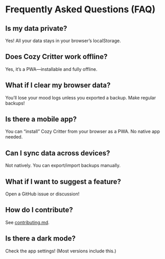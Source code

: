 # Frequently Asked Questions (FAQ)

## Is my data private?

Yes! All your data stays in your browser’s localStorage.

## Does Cozy Critter work offline?

Yes, it’s a PWA—installable and fully offline.

## What if I clear my browser data?

You’ll lose your mood logs unless you exported a backup. Make regular backups!

## Is there a mobile app?

You can “install” Cozy Critter from your browser as a PWA. No native app needed.

## Can I sync data across devices?

Not natively. You can export/import backups manually.

## What if I want to suggest a feature?

Open a GitHub issue or discussion!

## How do I contribute?

See [contributing.md](./contributing.md).

## Is there a dark mode?

Check the app settings! (Most versions include this.)
